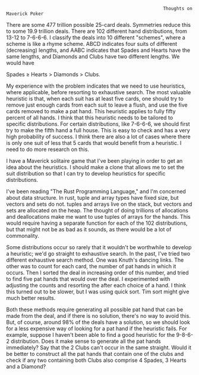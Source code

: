                                                                Thoughts on Maverick Poker



There are some 477 trillion possible 25-card deals.  Symmetries reduce this to some 19.9 trillion deals.  There are 102 different hand distributions, from 13-12 to 7-6-6-6.  I classify the deals into 10 different "schemes", where a scheme is like a rhyme scheme.  ABCD indicates four suits of different (decreasing) lengths, and AABC indicates that Spades and Hearts have the same lengths, and Diamonds and Clubs have two different lengths.  We would have 

Spades $\ge$ Hearts > Diamonds > Clubs.

My experience with the problem indicates that we need to use heuristics, where applicable, before resorting to exhaustive search.  The most valuable heuristic is that, when each suit has at least five cards, one should try to remove just enough cards from each suit to leave a flush, and use the five cards removed to make a pat hand.  This heuristic applies to fully fifty percent of all hands.  I think that this heuristic needs to be tailored to specific distributions.  For certain distributions, like 7-6-6-6, we should first try to make the fifth hand a full house.  This is easy to check and has a very high probability of success.    I think there are also a lot of cases where there is only one suit of less that 5 cards that would benefit from a heuristic.  I need to do more research on this.

I have a Maverick solitaire game that I've been playing in order to get an idea about the heuristics.  I should make a clone that allows me to set the suit distribution so that I can try to develop heuristics for specific distributions.

I've been reading "The Rust Programming Language," and I'm concerned about data structure.  In rust, tuple and array types have fixed size, but vectors and sets do not.  tuples and arrays live on the stack, but vectors and sets are allocated on the heap.  The thought of doing trillions of allocations and deallocations make me want to use tuples of arrays for the hands.  This would require having a separate function for each of the 102 distributions, but that might not be as bad as it sounds, as there would be a lot of commonality.  

Some distributions occur so rarely that it wouldn't be worthwhile to develop a heuristic; we'd go straight to exhaustive search.  In the past, I've tried two different exhaustive search method.  One was Knuth's dancing links.  The other was to count for each card, the number of pat hands in which it occurs.  Then I sorted the deal in increasing order of this number, and tried to find five pat hands that would over the deal.  I experimented with adjusting the counts and resorting the after each choice of a hand.  I think this turned out to be slower, but I was using quick sort.  Tim sort might give much better results.  

Both these methods require generating all possible pat hand that can be made from the deal, and if there is no solution, there's no way to avoid this.  But, of course, around 98% of the deals have a solution, so we should look for a less expensive way of looking for a pat hand if the heuristic fails.  For example, suppose I haven't been able to find a good heuristic for the 9-8-6-2 distribution.  Does it make sense to generate all the pat hands immediately?  Say that the 2 Clubs can't occur in the same straight.   Would it be better to construct all the pat hands that contain one of the clubs and check if any two containing both Clubs also comprise 4 Spades, 3 Hearts and a Diamond?      
